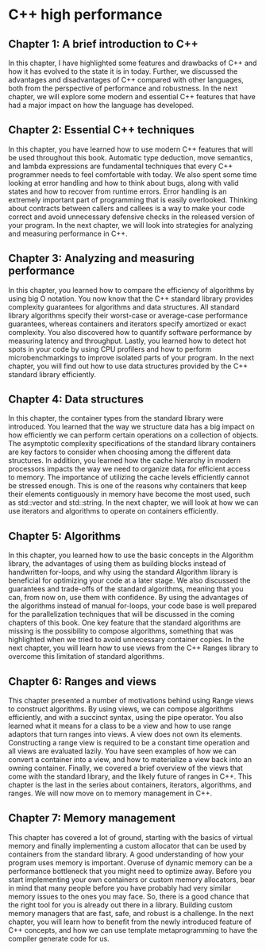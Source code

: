 # C++ high performance

## Chapter 1: A brief introduction to C++

In this chapter, I have highlighted some features and drawbacks of C++ and how
it has evolved to the state it is in today. Further, we discussed the advantages and disadvantages of C++ compared with other languages, both from the perspective of performance and robustness.
In the next chapter, we will explore some modern and essential C++ features that have had a major impact on how the language has developed.

## Chapter 2: Essential C++ techniques

In this chapter, you have learned how to use modern C++ features that will be used throughout this book. Automatic type deduction, move semantics, and lambda expressions are fundamental techniques that every C++ programmer needs to feel comfortable with today.
We also spent some time looking at error handling and how to think about bugs, along with valid states and how to recover from runtime errors. Error handling is an extremely important part of programming that is easily overlooked. Thinking about contracts between callers and callees is a way to make your code correct and avoid unnecessary defensive checks in the released version of your program.
In the next chapter, we will look into strategies for analyzing and measuring performance in C++.

## Chapter 3: Analyzing and measuring performance

In this chapter, you learned how to compare the efficiency of algorithms by using big O notation. You now know that the C++ standard library provides complexity guarantees for algorithms and data structures. All standard library algorithms specify their worst-case or average-case performance guarantees, whereas containers and iterators specify amortized or exact complexity.
You also discovered how to quantify software performance by measuring latency and throughput.
Lastly, you learned how to detect hot spots in your code by using CPU profilers and how to perform microbenchmarkings to improve isolated parts of your program.
In the next chapter, you will find out how to use data structures provided by the C++ standard library efficiently.

## Chapter 4: Data structures

In this chapter, the container types from the standard library were introduced. You learned that the way we structure data has a big impact on how efficiently we can perform certain operations on a collection of objects. The asymptotic complexity specifications of the standard library containers are key factors to consider when choosing among the different data structures.
In addition, you learned how the cache hierarchy in modern processors impacts the way we need to organize data for efficient access to memory. The importance of utilizing the cache levels efficiently cannot be stressed enough. This is one of the reasons why containers that keep their elements contiguously in memory have become the most used, such as std::vector and std::string.
In the next chapter, we will look at how we can use iterators and algorithms to operate on containers efficiently.

## Chapter 5: Algorithms

In this chapter, you learned how to use the basic concepts in the Algorithm library, the advantages of using them as building blocks instead of handwritten for-loops, and why using the standard Algorithm library is beneficial for optimizing your code at a later stage. We also discussed the guarantees and trade-offs of the standard algorithms, meaning that you can, from now on, use them with confidence.
By using the advantages of the algorithms instead of manual for-loops, your code base is well prepared for the parallelization techniques that will be discussed in the coming chapters of this book. One key feature that the standard algorithms are missing is the possibility to compose algorithms, something that was highlighted when we tried to avoid unnecessary container copies. In the next chapter, you will learn how to use views from the C++ Ranges library to overcome this limitation of standard algorithms.

## Chapter 6: Ranges and views

This chapter presented a number of motivations behind using Range views to construct algorithms. By using views, we can compose algorithms efficiently, and with a succinct syntax, using the pipe operator. You also learned what it means for a class to be a view and how to use range adaptors that turn ranges into views.
A view does not own its elements. Constructing a range view is required to be a constant time operation and all views are evaluated lazily. You have seen examples of how we can convert a container into a view, and how to materialize a view back into an owning container.
Finally, we covered a brief overview of the views that come with the standard library, and the likely future of ranges in C++.
This chapter is the last in the series about containers, iterators, algorithms, and ranges. We will now move on to memory management in C++.

## Chapter 7: Memory management

This chapter has covered a lot of ground, starting with the basics of virtual memory and finally implementing a custom allocator that can be used by containers from the standard library. A good understanding of how your program uses memory is important. Overuse of dynamic memory can be a performance bottleneck that you might need to optimize away.
Before you start implementing your own containers or custom memory allocators, bear in mind that many people before you have probably had very similar memory issues to the ones you may face. So, there is a good chance that the right tool for you is already out there in a library. Building custom memory managers that are fast, safe, and robust is a challenge.
In the next chapter, you will learn how to benefit from the newly introduced feature of C++ concepts, and how we can use template metaprogramming to have the compiler generate code for us.
